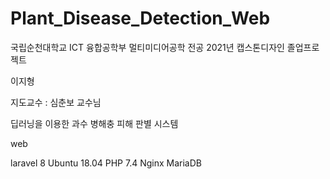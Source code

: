 # Plant_Disease_Detection_Web

 국립순천대학교 ICT 융합공학부 멀티미디어공학 전공 2021년 캡스톤디자인 졸업프로젝트
 
 이지형
 
 지도교수 : 심춘보 교수님
 
 딥러닝을 이용한 과수 병해충 피해 판별 시스템
 
 web
 
 
 laravel 8
 Ubuntu 18.04
 PHP 7.4
 Nginx
 MariaDB
 
 
